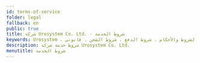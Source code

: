 ```yaml
---
id: terms-of-service
folder: legal
fallback: en
public: true
title: شركة Urosystem Co. Ltd. - شروط الخدمة
keywords: Urosystem ، شروط الخدمة ، الشروط والأحكام ، شروط الدفع ، شروط الشحن ، قانوني
description: شروط خدمة شركة Urosystem Co. Ltd.
menutitle: شروط الخدمة
---
```

